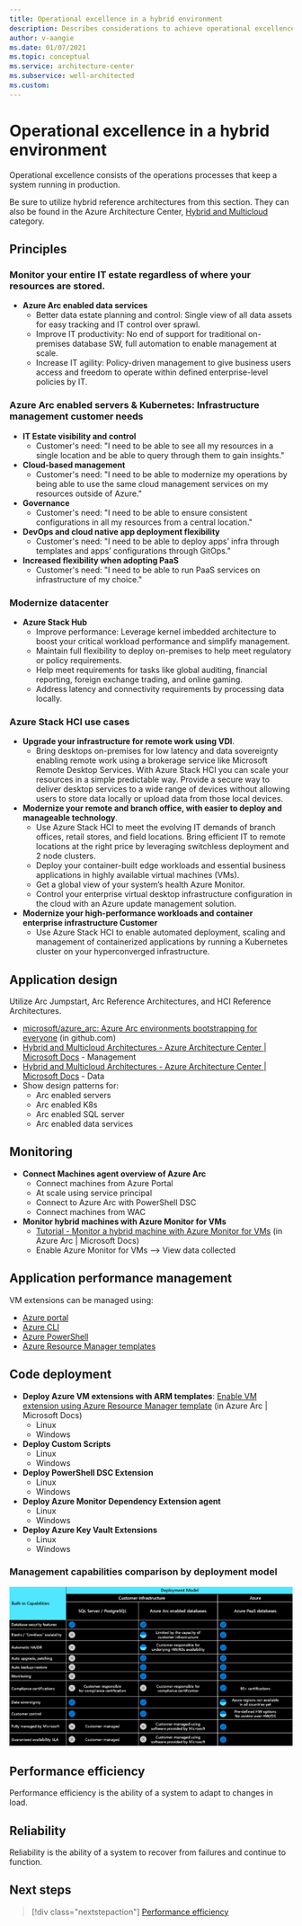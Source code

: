 ```yaml
---
title: Operational excellence in a hybrid environment
description: Describes considerations to achieve operational excellence in a hybrid environment.
author: v-aangie
ms.date: 01/07/2021
ms.topic: conceptual
ms.service: architecture-center
ms.subservice: well-architected
ms.custom:
---
```


# Operational excellence in a hybrid environment

Operational excellence consists of the operations processes that keep a system running in production. 

Be sure to utilize hybrid reference architectures from this section. They can also be found in the Azure Architecture Center, [Hybrid and Multicloud](/azure/architecture/browse/?azure_categories=hybrid) category.
 
## Principles

### Monitor your entire IT estate<!--CAF Overlap "entire IT estate"--> regardless of where your resources are stored.

- **Azure Arc enabled data services**
   - Better data estate planning and control: Single view of all data assets for easy tracking and IT control over sprawl.<!--CAF Overlap-->
   - Improve IT productivity: No end of support for traditional on-premises database SW, full automation to enable management at scale.<!--CAF Overlap-->
   - Increase IT agility: Policy-driven management to give business users access and freedom to operate within defined enterprise-level policies by IT.<!--CAF Overlap-->

### Azure Arc enabled servers & Kubernetes: Infrastructure management customer needs

- **IT Estate visibility and control**<!--CAF Overlap-->
   - Customer's need: "I need to be able to see all my resources in a single location and be able to query through them to gain insights."<!--CAF Overlap-->
- **Cloud-based management**<!--CAF Overlap-->
   - Customer's need: "I need to be able to modernize my operations by being able to use the same cloud management services on my resources outside of Azure."<!--CAF Overlap-->
- **Governance**<!--CAF Overlap-->
   - Customer's need: "I need to be able to ensure consistent configurations in all my resources from a central location."<!--CAF Overlap-->
- **DevOps and cloud native app deployment flexibility**
   - Customer's need: "I need to be able to deploy apps’ infra through templates and apps’ configurations through GitOps."
- **Increased flexibility when adopting PaaS**
   - Customer's need: "I need to be able to run PaaS services on infrastructure of my choice."
 
### Modernize datacenter

- **Azure Stack Hub**
   - Improve performance: Leverage kernel imbedded architecture to boost your critical workload performance and simplify management.
   - Maintain full flexibility to deploy on-premises to help meet regulatory or policy requirements.
   - Help meet requirements for tasks like global auditing, financial reporting, foreign exchange trading, and online gaming.
   - Address latency and connectivity requirements by processing data locally.

### Azure Stack HCI use cases

- **Upgrade your infrastructure for remote work using VDI**.<!--CAF Overlap-->
   - Bring desktops on-premises for low latency and data sovereignty enabling remote work using a brokerage service like Microsoft Remote Desktop Services. With Azure Stack HCI you can scale your resources in a simple predictable way. Provide a secure way to deliver desktop services to a wide range of devices without allowing users to store data locally or upload data from those local devices.<!--CAF Overlap-->
- **Modernize your remote and branch office, with easier to deploy and manageable technology**.<!--CAF Overlap-->
   - Use Azure Stack HCI to meet the evolving IT demands of branch offices, retail stores, and field locations. Bring efficient IT to remote locations at the right price by leveraging switchless deployment and 2 node clusters.<!--CAF Overlap-->
   - Deploy your container-built edge workloads and essential business applications in highly available virtual machines (VMs).<!--CAF Overlap-->
   - Get a global view of your system’s health Azure Monitor.<!--CAF Overlap-->
   - Control your enterprise virtual desktop infrastructure configuration in the cloud with an Azure update management solution.<!--CAF Overlap-->
- **Modernize your high-performance workloads and container enterprise infrastructure Customer**
   - Use Azure Stack HCI to enable automated deployment, scaling and management of containerized applications by running a Kubernetes cluster on your hyperconverged infrastructure.
 
## Application design

Utilize Arc Jumpstart, Arc Reference Architectures, and HCI Reference Architectures.

- [microsoft/azure_arc: Azure Arc environments bootstrapping for everyone](https://github.com/microsoft/azure_arc) (in github.com)
- [Hybrid and Multicloud Architectures - Azure Architecture Center | Microsoft Docs](/azure/architecture/browse/?azure_categories=hybrid#management) - Management
- [Hybrid and Multicloud Architectures - Azure Architecture Center | Microsoft Docs](/azure/architecture/browse/?azure_categories=hybrid#data) - Data
- Show design patterns for:
   - Arc enabled servers
   - Arc enabled K8s
   - Arc enabled SQL server
   - Arc enabled data services
 
## Monitoring

- **Connect Machines agent overview of Azure Arc**
   - Connect machines from Azure Portal
   - At scale using service principal
   - Connect to Azure Arc with PowerShell DSC
   - Connect machines from WAC
- **Monitor hybrid machines with Azure Monitor for VMs**
   - [Tutorial - Monitor a hybrid machine with Azure Monitor for VMs](/azure/azure-arc/servers/learn/tutorial-enable-vm-insights) (in Azure Arc | Microsoft Docs)
   - Enable Azure Monitor for VMs --> View data collected
 
## Application performance management

VM extensions can be managed using:

- [Azure portal](/azure/azure-arc/servers/manage-vm-extensions-portal)
- [Azure CLI](/azure/azure-arc/servers/manage-vm-extensions-cli)
- [Azure PowerShell](/azure/azure-arc/servers/manage-vm-extensions-powershell)
- [Azure Resource Manager templates](/azure/azure-arc/servers/manage-vm-extensions-template)

## Code deployment

- **Deploy Azure VM extensions with ARM templates**: [Enable VM extension using Azure Resource Manager template](/azure/azure-arc/servers/manage-vm-extensions-template) (in Azure Arc | Microsoft Docs)<!--CAF Overlap-->
   - Linux
   - Windows
- **Deploy Custom Scripts**<!--CAF Overlap-->
   - Linux
   - Windows
- **Deploy PowerShell DSC Extension**<!--CAF Overlap-->
   - Linux
   - Windows
- **Deploy Azure Monitor Dependency Extension agent**<!--CAF Overlap-->
   - Linux
   - Windows
- **Deploy Azure Key Vault Extensions**<!--CAF Overlap-->
   - Linux
   - Windows

### Management capabilities comparison by deployment model<!--CAF Overlap-->

![Management capabilities comparison by deployment model](../_images/hybrid-deployment.png)
  
## Performance efficiency

Performance efficiency is the ability of a system to adapt to changes in load.

## Reliability

Reliability is the ability of a system to recover from failures and continue to function.

## Next steps

>[!div class="nextstepaction"]
>[Performance efficiency](/azure/architecture/framework/hybrid/hybrid-security)